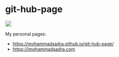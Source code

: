 # git-hub-page
<img src="https://mohammadsadra.github.io/git-hub-page/img/logo.png" width="20px">


My personal pages:
- https://mohammadsadra.github.io/git-hub-page/
- https://imohammadsadra.com
